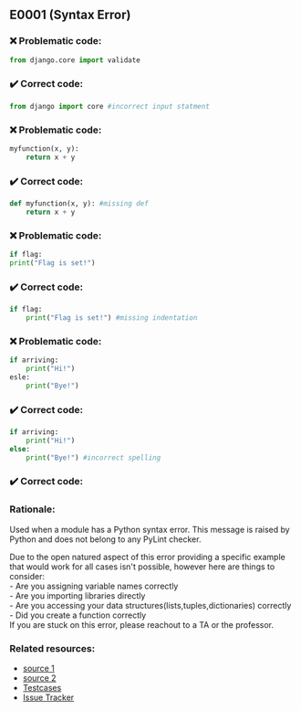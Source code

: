 ## E0001 (Syntax Error)

### :x: Problematic code:

```python
from django.core import validate
```

### :heavy_check_mark: Correct code:

```python
from django import core #incorrect input statment
```

### :x: Problematic code:

```python
myfunction(x, y):
	return x + y
```

### :heavy_check_mark: Correct code:

```python
def myfunction(x, y): #missing def
	return x + y
```

### :x: Problematic code:

```python
if flag:
print("Flag is set!")
```

### :heavy_check_mark: Correct code:

```python
if flag:
	print("Flag is set!") #missing indentation
```

### :x: Problematic code:
```python
if arriving:
    print("Hi!")
esle:
    print("Bye!")
```

### :heavy_check_mark: Correct code:
```python
if arriving:
    print("Hi!")
else:
    print("Bye!") #incorrect spelling 
```

### :heavy_check_mark: Correct code:

### Rationale:

Used when a module has a Python syntax error.
This message is raised by Python and does not belong to any PyLint checker.

Due to the open natured aspect of this error providing a specific example that would work for all cases isn't possible, however here are things to consider:  
    - Are you assigning variable names correctly  
    - Are you importing libraries directly  
    - Are you accessing your data structures(lists,tuples,dictionaries) correctly  
    - Did you create a function correctly  
If you are stuck on this error, please reachout to a TA or the professor.

### Related resources:
- [source 1](https://www.cs.uct.ac.za/mit_notes/python/Errors_and_Exceptions.html)
- [source 2](http://pylint-messages.wikidot.com/messages:e0001)
- [Testcases](https://github.com/PyCQA/pylint/blob/master/tests/functional/b/blacklisted_name.py)
- [Issue Tracker](https://github.com/PyCQA/pylint/issues?q=is%3Aissue+%22blacklisted-name%22+OR+%22C0102%22)
